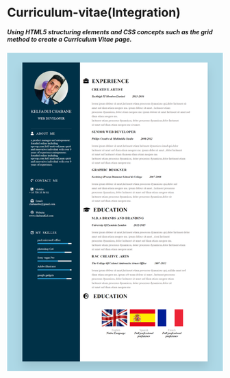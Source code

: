 # Curriculum-vitae(Integration)


##### Using HTML5 structuring elements and CSS concepts such as the grid method to create a Curriculum Vitae page.

![curricumum-vitae](./image/cv.png)

